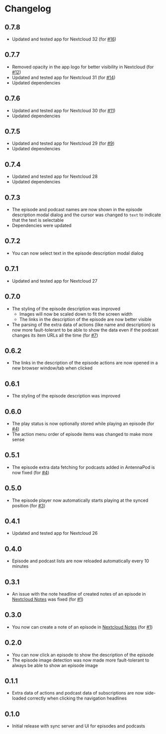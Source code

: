 # Changelog

## 0.7.8
- Updated and tested app for Nextcloud 32 (for [#16](https://github.com/pbek/nextcloud-nextpod/issues/16))

## 0.7.7
- Removed opacity in the app logo for better visibility in Nextcloud
  (for [#12](https://github.com/pbek/nextcloud-nextpod/issues/12))
- Updated and tested app for Nextcloud 31 (for [#14](https://github.com/pbek/nextcloud-nextpod/issues/14))
- Updated dependencies

## 0.7.6
- Updated and tested app for Nextcloud 30 (for [#11](https://github.com/pbek/nextcloud-nextpod/issues/11))
- Updated dependencies

## 0.7.5
- Updated and tested app for Nextcloud 29 (for [#9](https://github.com/pbek/nextcloud-nextpod/issues/9))
- Updated dependencies

## 0.7.4
- Updated and tested app for Nextcloud 28
- Updated dependencies

## 0.7.3
- The episode and podcast names are now shown in the episode description modal dialog
  and the cursor was changed to `text` to indicate that the text is selectable
- Dependencies were updated

## 0.7.2
- You can now select text in the episode description modal dialog

## 0.7.1
- Updated and tested app for Nextcloud 27

## 0.7.0
- The styling of the episode description was improved
  - Images will now be scaled down to fit the screen width
  - The links in the description of the episode are now better visible
- The parsing of the extra data of actions (like name and description)
  is now more fault-tolerant to be able to show the data even if the
  podcast changes its item URLs all the time (for [#7](https://github.com/pbek/nextcloud-nextpod/issues/7))

## 0.6.2
- The links in the description of the episode actions are now opened
  in a new browser window/tab when clicked

## 0.6.1
- The styling of the episode description was improved

## 0.6.0
- The play status is now optionally stored while playing an episode
  (for [#4](https://github.com/pbek/nextcloud-nextpod/issues/4))
- The action menu order of episode items was changed to make more sense

## 0.5.1
- The episode extra data fetching for podcasts added in AntennaPod is now fixed
  (for [#4](https://github.com/pbek/nextcloud-nextpod/issues/4))

## 0.5.0
- The episode player now automatically starts playing at the synced position
  (for [#3](https://github.com/pbek/nextcloud-nextpod/issues/3))

## 0.4.1
- Updated and tested app for Nextcloud 26

## 0.4.0
- Episode and podcast lists are now reloaded automatically every 10 minutes

## 0.3.1
- An issue with the note headline of created notes of an episode in
  [Nextcloud Notes](https://apps.nextcloud.com/apps/notes) was fixed
  (for [#1](https://github.com/pbek/nextcloud-nextpod/issues/1)) 

## 0.3.0
- You now can create a note of an episode in [Nextcloud Notes](https://apps.nextcloud.com/apps/notes)
  (for [#1](https://github.com/pbek/nextcloud-nextpod/issues/1)) 

## 0.2.0
- You can now click an episode to show the description of the episode
- The episode image detection was now made more fault-tolerant to always be able to show an episode image

## 0.1.1
- Extra data of actions and podcast data of subscriptions are now side-loaded correctly
  when clicking the navigation headlines

## 0.1.0
- Initial release with sync server and UI for episodes and podcasts

